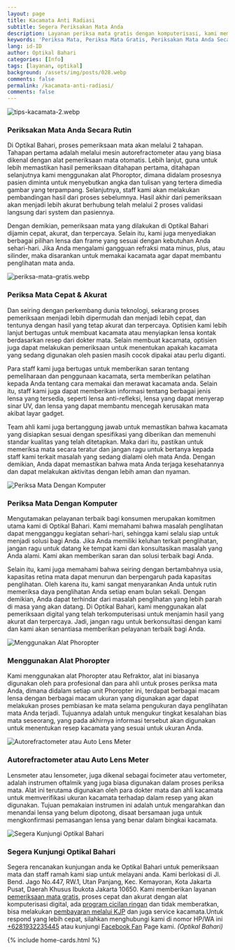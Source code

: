 ```yaml
---
layout: page
title: Kacamata Anti Radiasi
subtitle: Segera Periksakan Mata Anda
description: Layanan periksa mata gratis dengan komputerisasi, kami memberikan layanan pembayaran KJP dan ada program cicilan tanpa bunga.
keywords: 'Periksa Mata, Periksa Mata Gratis, Periksakan Mata Anda Secara Rutin'
lang: id-ID
author: Optikal Bahari
categories: [Info]
tags: [layanan, optikal]
background: /assets/img/posts/028.webp
comments: false
permalink: /kacamata-anti-radiasi/
comments: false
---
```


<div class="card-deck mb-3">
  <div class="card shadow p-3 mb-5 bg-white rounded">
    <img
      itemprop="image"
      src="{{"/assets/img/posts/periksa-mata/periksa-mata-gratis-optikal-bahari-4.webp" | relative_url }}"
      class="card-img-top"
      title="periksa-mata-gratis"
      alt="tips-kacamata-2.webp">
    <div class="card-body">
      <h3 class="card-title">Periksakan Mata Anda Secara Rutin</h3>
      <p class="card-text text-left">
        Di Optikal Bahari, proses pemeriksaan mata akan melalui 2 tahapan. Tahapan pertama adalah melalui mesin autorefractometer atau yang biasa dikenal dengan alat pemeriksaan mata otomatis. Lebih lanjut, guna untuk lebih memastikan hasil pemeriksaan ditahapan pertama, ditahapan selanjutnya kami menggunakan alat Phoroptor, dimana didalam prosesnya pasien diminta untuk menyebutkan angka dan tulisan yang tertera dimedia gambar yang terpampang. Selanjutnya, staff kami akan melakukan pembandingan hasil dari proses sebelumnya. Hasil akhir dari pemeriksaan akan menjadi lebih akurat berhubung telah melalui 2 proses validasi langsung dari system dan pasiennya.
      </p>
      <p class="card-text text-left">
        Dengan demikian, pemeriksaan mata yang dilakukan di Optikal Bahari dijamin cepat, akurat, dan terpercaya. Selain itu, kami juga menyediakan berbagai pilihan lensa dan frame yang sesuai dengan kebutuhan Anda sehari-hari. Jika Anda mengalami gangguan refraksi mata minus, plus, atau silinder, maka disarankan untuk memakai kacamata agar dapat membantu penglihatan mata anda.
      </p>
    </div>
  </div>
</div>

<div class="card-deck mb-3">
  <div class="card shadow p-3 mb-5 bg-white rounded">
    <img
      src="{{"/assets/img/posts/periksa-mata/periksa-mata-gratis-optikal-bahari-3.webp" | relative_url }}"
      class="card-img-top"
      title="periksa-mata-gratis"
      alt="periksa-mata-gratis.webp">
    <div class="card-body">
      <h3 class="card-title">Periksa Mata Cepat & Akurat</h3>
      <p class="card-text text-left">
        Dan seiring dengan perkembang dunia teknologi, sekarang proses pemeriksaan menjadi lebih dipermudah dan menjadi lebih cepat, dan tentunya dengan hasil yang tetap akurat dan terpercaya. Optisien kami lebih lanjut bertugas untuk membuat kacamata atau menyiapkan lensa kontak berdasarkan resep dari dokter mata. Selain membuat kacamata, optisien juga dapat melakukan pemeriksaan untuk menentukan apakah kacamata yang sedang digunakan oleh pasien masih cocok dipakai atau perlu diganti.
      </p>
      <p class="card-text text-left">
        Para staff kami juga bertugas untuk memberikan saran tentang pemeliharaan dan penggunaan kacamata, serta memberikan pelatihan kepada Anda tentang cara memakai dan merawat kacamata anda. Selain itu, staff kami juga dapat memberikan informasi tentang berbagai jenis lensa yang tersedia, seperti lensa anti-refleksi, lensa yang dapat menyerap sinar UV, dan lensa yang dapat membantu mencegah kerusakan mata akibat layar gadget.
      </p>
      <p class="card-text text-left">
        Team ahli kami juga bertanggung jawab untuk memastikan bahwa kacamata yang disiapkan sesuai dengan spesifikasi yang diberikan dan memenuhi standar kualitas yang telah ditetapkan. Maka dari itu, pastikan untuk memeriksa mata secara teratur dan jangan ragu untuk bertanya kepada staff kami terkait masalah yang sedang dialami oleh mata Anda. Dengan demikian, Anda dapat memastikan bahwa mata Anda terjaga kesehatannya dan dapat melakukan aktivitas dengan lebih aman dan nyaman.
      </p>
    </div>
  </div>
</div>

<div class="card-deck mb-3">
  <div class="card shadow p-3 mb-5 bg-white rounded">
    <img
      src="{{"/assets/img/posts/periksa-mata/periksa-mata-gratis-optikal-bahari-10.webp" | relative_url }}"
      class="card-img-top"
      title="Periksa Mata Dengan Komputer"
      alt="Periksa Mata Dengan Komputer">
    <div class="card-body">
      <h3 class="card-title">Periksa Mata Dengan Komputer</h3>
      <p class="card-text text-left">
        Mengutamakan pelayanan terbaik bagi konsumen merupakan komitmen utama kami di Optikal Bahari. Kami memahami bahwa masalah penglihatan dapat mengganggu kegiatan sehari-hari, sehingga kami selalu siap untuk menjadi solusi bagi Anda. Jika Anda memiliki keluhan terkait penglihatan, jangan ragu untuk datang ke tempat kami dan konsultasikan masalah yang Anda alami. Kami akan memberikan saran dan solusi terbaik bagi Anda.
      </p>
      <p class="card-text text-left">
        Selain itu, kami juga memahami bahwa seiring dengan bertambahnya usia, kapasitas retina mata dapat menurun dan berpengaruh pada kapasitas penglihatan. Oleh karena itu, kami sangat menyarankan Anda untuk rutin memeriksa daya penglihatan Anda setiap enam bulan sekali. Dengan demikian, Anda dapat terhindar dari masalah penglihatan yang lebih parah di masa yang akan datang. Di Optikal Bahari, kami menggunakan alat pemeriksaan digital yang telah terkomputerisasi untuk menjamin hasil yang akurat dan terpercaya. Jadi, jangan ragu untuk berkonsultasi dengan kami dan kami akan senantiasa memberikan pelayanan terbaik bagi Anda.
      </p>
    </div>
  </div>
</div>

<div class="card-deck mb-3">
  <div class="card shadow p-3 mb-5 bg-white rounded">
    <img
      src="{{"/assets/img/posts/periksa-mata/periksa-mata-gratis-optikal-bahari-12.webp" | relative_url }}"
      class="card-img-top"
      title="Menggunakan Alat Phoropter"
      alt="Menggunakan Alat Phoropter">
    <div class="card-body">
      <h3 class="card-title">
        Menggunakan Alat Phoropter
      </h3>
      <p class="card-text text-left">
        Kami menggunakan alat Phoropter atau Refraktor, alat ini biasanya digunakan oleh para profesional dan para ahli untuk proses periksa mata Anda, dimana didalam setiap unit Phoropter ini, terdapat berbagai macam lensa dengan berbagai macam ukuran yang digunakan agar dapat melakukan proses pembiasan ke mata selama pengukuran daya penglihatan mata Anda terjadi. Tujuannya adalah untuk mengukur tingkat kesalahan bias mata seseorang, yang pada akhirnya informasi tersebut akan digunakan untuk menentukan resep kacamata yang sesuai untuk ukuran Anda.
      </p>
    </div>
  </div>
</div>

<div class="card-deck mb-3">
  <div class="card shadow p-3 mb-5 bg-white rounded">
    <img
      src="{{"/assets/img/posts/periksa-mata/periksa-mata-gratis-optikal-bahari-11.webp" | relative_url }}"
      class="card-img-top"
      title="Autorefractometer atau Auto Lens Meter"
      alt="Autorefractometer atau Auto Lens Meter">
    <div class="card-body">
      <h3 class="card-title">
        Autorefractometer atau Auto Lens Meter
      </h3>
      <p class="card-text text-left">
        Lensmeter atau lensometer, juga dikenal sebagai focimeter atau vertometer, adalah instrumen oftalmik yang juga biasa digunakan dalam proses periksa mata. Alat ini terutama digunakan oleh para dokter mata dan ahli kacamata untuk memverifikasi ukuran kacamata terhadap dalam resep yang akan digunakan. Tujuan pemakaian instrumen ini adalah untuk mengarahkan dan menandai lensa yang belum dipotong, disaat bersamaan juga untuk mengkonfirmasi pemasangan lensa yang benar dalam bingkai kacamata.
      </p>
    </div>
  </div>
</div>

<div class="card-deck mb-3">
  <div class="card shadow p-3 mb-5 bg-white rounded">
    <img
      src="{{"/assets/img/posts/periksa-mata/periksa-mata-gratis-optikal-bahari-6.webp" | relative_url }}"
      class="card-img-top"
      title="Segera Kunjungi Optikal Bahari"
      alt="Segera Kunjungi Optikal Bahari">
    <div class="card-body">
      <h3 class="card-title">
        Segera Kunjungi Optikal Bahari
      </h3>
      <p class="card-text text-left">
        Segera rencanakan kunjungan anda ke Optikal Bahari untuk pemeriksaan mata dan staff ramah kami siap untuk melayani anda. Kami berlokasi di Jl. Bend. Jago No.447, RW.1, Utan Panjang, Kec. Kemayoran, Kota Jakarta Pusat, Daerah Khusus Ibukota Jakarta 10650. Kami memberikan layanan
        <a href="{{"/periksa-mata/" | relative_url }}" title="pemeriksaan mata gratis">pemeriksaan mata gratis</a>, proses cepat dan akurat dengan alat komputerisasi digital, ada
        <a href="{{"/kacamata-cicilan/" | relative_url }}" title="kacamata cicilan">program cicilan ringan</a>
        dan tidak memberatkan, bisa melakukan
        <a href="{{"/optikal-bahari-kjp-kartu-jakarta-pintar/" | relative_url }}" title="bayar kacamata bayar dengan KJP">pembayaran melalui KJP</a>
        dan juga service kacamata.Untuk respond yang lebih cepat, silahkan menghubungi kami di nomor HP/WA ini
        <a
          href="https://api.whatsapp.com/send?phone=6281932235445&text=Hallo%2C+saya+butuh+informasi+lebih+lanjut+mengenai+Optikal+Bahari"
          id="WhatsAppClick"
          class="WhatsAppCall"
          title="Call WhatsApp">+6281932235445</a>
        atau kunjungi
        <a
          href="https://www.facebook.com/optikalbahari"
          id="FBClick"
          title="Facebook Page Optikal Bahari"
          class="FacebookPage">Facebook Fan</a>
        Page kami.
        <em>(Optikal Bahari)</em>
      </p>
    </div>
  </div>
</div>

{% include home-cards.html %}
